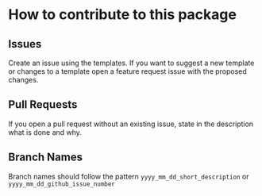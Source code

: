 # How to contribute to this package

## Issues
Create an issue using the templates.
If you want to suggest a new template or changes to a template open a feature request issue with the proposed changes.

## Pull Requests
If you open a pull request without an existing issue, state in the description what is done and why.

## Branch Names
Branch names should follow the pattern `yyyy_mm_dd_short_description` 
or `yyyy_mm_dd_github_issue_number`